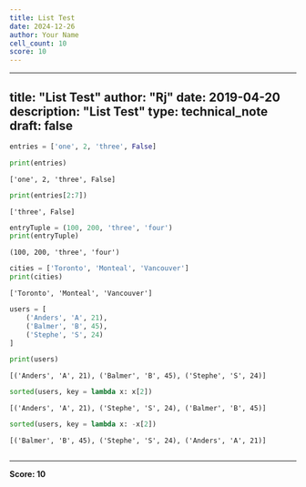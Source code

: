 ```yaml
---
title: List Test
date: 2024-12-26
author: Your Name
cell_count: 10
score: 10
---
```


---
title: "List Test"
author: "Rj"
date: 2019-04-20
description: "List Test"
type: technical_note
draft: false
---

```python
entries = ['one', 2, 'three', False]
```


```python
print(entries)
```

    ['one', 2, 'three', False]



```python
print(entries[2:7])
```

    ['three', False]



```python
entryTuple = (100, 200, 'three', 'four')
print(entryTuple)
```

    (100, 200, 'three', 'four')



```python
cities = ['Toronto', 'Monteal', 'Vancouver']
print(cities)
```

    ['Toronto', 'Monteal', 'Vancouver']



```python
users = [
    ('Anders', 'A', 21),
    ('Balmer', 'B', 45),
    ('Stephe', 'S', 24)
]

print(users)
```

    [('Anders', 'A', 21), ('Balmer', 'B', 45), ('Stephe', 'S', 24)]



```python
sorted(users, key = lambda x: x[2])
```




    [('Anders', 'A', 21), ('Stephe', 'S', 24), ('Balmer', 'B', 45)]




```python
sorted(users, key = lambda x: -x[2])
```




    [('Balmer', 'B', 45), ('Stephe', 'S', 24), ('Anders', 'A', 21)]




```python

```


---
**Score: 10**